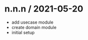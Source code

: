 
n.n.n / 2021-05-20
==================

  * add usecase module
  * create domain module
  * initial setup
